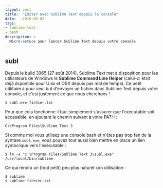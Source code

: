 ```yaml
---
layout: post
title:  "Éditer avec Sublime Text depuis la console"
date:   2016-05-02
tags:
- sublime-text
- bash
description: >
  Micro-astuce pour lancer Sublime Text depuis votre console
---
```


## subl

Depuis le build 3065 (27 août 2014), Sublime Text met à disposition pour les utilisateurs de Windows le **Sublime Command Line Helper** (celui-ci était déjà dsponible pour Unix et OSX depuis pas mal de temps). Ce petit utilitaire à pour seul but d'envoyer un fichier dans Sublime Text depuis votre console, et c'est justement ce que nous cherchons !

    $ subl.exe fichier.txt

Pour que cela fonctionne il faut simplement s'assurer que l'exécutable soit accessible, en ajoutant le chemin suivant à votre PATH :

    C:\Program Files\Sublime Text 3

Si comme moi vous utilisez une console bash et n'êtes pas trop fan de la syntaxe `subl.exe`, vous pouvez tout aussi bien mettre en place un lien symbolique vers l'exécutable :

    $ ln -s "C:\Program Files\Sublime Text 3\subl.exe" /usr/local/bin/sublime

Ce qui rendra un (tout petit) peu plus naturel son utilisation :

    $ sublime
    $ sublime fichier.txt